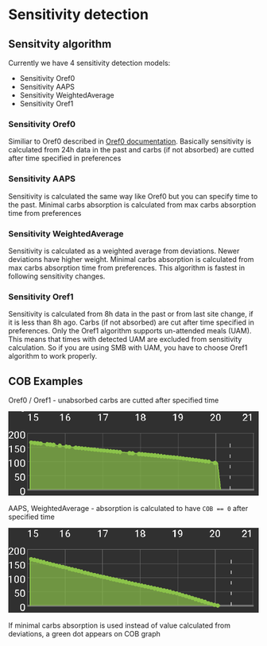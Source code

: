 # Sensitivity detection

## Sensitvity algorithm
Currently we have 4 sensitivity detection models:

* Sensitivity Oref0
* Sensitivity AAPS
* Sensitivity WeightedAverage
* Sensitivity Oref1

### Sensitivity Oref0
Similiar to Oref0 described in [Oref0 documentation](https://openaps.readthedocs.io/en/2017-05-21/docs/walkthrough/phase-4/advanced-features.html). Basically sensitivity is calculated from 24h data in the past and carbs (if not absorbed) are cutted after time specified in preferences

### Sensitivity AAPS
Sensitivity is calculated the same way like Oref0 but you can specify time to the past. Minimal carbs absorption is calculated from max carbs absorption time from preferences

### Sensitivity WeightedAverage
Sensitivity is calculated as a weighted average from deviations. Newer deviations have higher weight. Minimal carbs absorption is calculated from max carbs absorption time from preferences. This algorithm is fastest in following sensitivity changes.

### Sensitivity Oref1
Sensitivity is calculated from 8h data in the past or from last site change, if it is less than 8h ago. Carbs (if not absorbed) are cut after time specified in preferences. Only the Oref1 algorithm supports un-attended meals (UAM). This means that times with detected UAM are excluded from sensitivity calculation. So if you are using SMB with UAM, you have to choose Oref1 algorithm to work properly.

## COB Examples
Oref0 / Oref1 - unabsorbed carbs are cutted after specified time

![COB from oref0](../images/cob_oref0.png)

AAPS, WeightedAverage - absorption is calculated to have `COB == 0` after specified time

![COB from AAPS](../images/cob_aaps.png)

If minimal carbs absorption is used instead of value calculated from deviations, a green dot appears on COB graph

